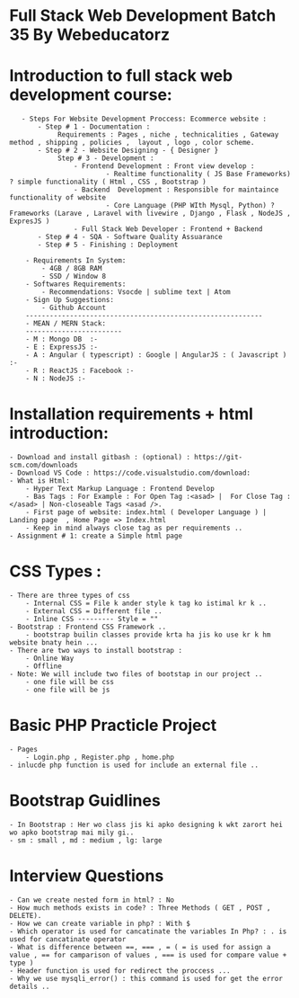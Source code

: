 # Full Stack Web Development Batch 35 By Webeducatorz

# Introduction to full stack web development course:

       - Steps For Website Development Proccess: Ecommerce website :
           - Step # 1 - Documentation :
                Requirements : Pages , niche , technicalities , Gateway method , shipping , policies ,  layout , logo , color scheme.
           - Step # 2 - Website Designing - { Designer }
                Step # 3 - Development :
                    - Frontend Development : Front view develop :
                            - Realtime functionality ( JS Base Frameworks) ? simple functionality ( Html , CSS , Bootstrap )
                    - Backend  Development : Responsible for maintaince functionality of website
                            - Core Language (PHP WIth Mysql, Python) ? Frameworks (Larave , Laravel with livewire , Django , Flask , NodeJS , ExpresJS )
                    - Full Stack Web Developer : Frontend + Backend
           - Step # 4 - SQA - Software Quality Assuarance
           - Step # 5 - Finishing : Deployment

        - Requirements In System:
            - 4GB / 8GB RAM
            - SSD / Window 8
        - Softwares Requirements:
            - Recommendations: Vsocde | sublime text | Atom
        - Sign Up Suggestions:
            - Github Account
        -----------------------------------------------------------
        - MEAN / MERN Stack:
        ------------------------
        - M : Mongo DB  :-
        - E : ExpressJS :-
        - A : Angular ( typescript) : Google | AngularJS : ( Javascript ) :-
        - R : ReactJS : Facebook :-
        - N : NodeJS :-

# Installation requirements + html introduction:

    - Download and install gitbash : (optional) : https://git-scm.com/downloads
    - Download VS Code : https://code.visualstudio.com/download:
    - What is Html:
        - Hyper Text Markup Language : Frontend Develop
        - Bas Tags : For Example : For Open Tag :<asad> |  For Close Tag : </asad> | Non-closeable Tags <asad />.
        - First page of website: index.html ( Developer Language ) | Landing page  , Home Page => Index.html
        - Keep in mind always close tag as per requirements ..
    - Assignment # 1: create a Simple html page

# CSS Types :

    - There are three types of css
        - Internal CSS = File k ander style k tag ko istimal kr k ..
        - External CSS = Different file ..
        - Inline CSS --------- Style = ""
    - Bootstrap : Frontend CSS Framework ..
        - bootstrap builin classes provide krta ha jis ko use kr k hm website bnaty hein ...
    - There are two ways to install bootstrap :
        - Online Way
        - Offline
    - Note: We will include two files of bootstap in our project ..
        - one file will be css
        - one file will be js
# Basic PHP Practicle Project
    - Pages
        - Login.php , Register.php , home.php
    - inlucde php function is used for include an external file ..
# Bootstrap Guidlines

    - In Bootstrap : Her wo class jis ki apko designing k wkt zarort hei wo apko bootstrap mai mily gi..
    - sm : small , md : medium , lg: large

# Interview Questions
    - Can we create nested form in html? : No
    - How much methods exists in code? : Three Methods ( GET , POST , DELETE).
    - How we can create variable in php? : With $ 
    - Which operator is used for cancatinate the variables In Php? : . is used for cancatinate operator 
    - What is difference between ==, === , = ( = is used for assign a value , == for camparison of values , === is used for compare value + type )
    - Header function is used for redirect the proccess ...
    - Why we use mysqli_error() : this command is used for get the error details ..
